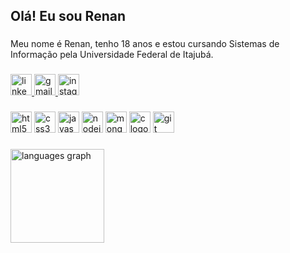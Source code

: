 <h2 align="left">Olá! Eu sou Renan</h2>

###

<p align="left">Meu nome é Renan, tenho 18 anos e estou cursando Sistemas de Informação pela Universidade Federal de Itajubá.</p>

###

<div align="left">
  <a href="https://www.linkedin.com/in/renanmoraiss/" target="_blank">
    <img src="https://img.shields.io/static/v1?message=LinkedIn&logo=linkedin&label=&color=0077B5&logoColor=white&labelColor=&style=for-the-badge" height="34" alt="linkedin logo"  />
  </a>
  <a href="mailto:renanmorais1221@gmail.com" target="_blank">
    <img src="https://img.shields.io/static/v1?message=Gmail&logo=gmail&label=&color=D14836&logoColor=white&labelColor=&style=for-the-badge" height="34" alt="gmail logo"  />
  </a>
  <a href="https://www.instagram.com/renanmraiss/" target="_blank">
    <img src="https://img.shields.io/static/v1?message=Instagram&logo=instagram&label=&color=E4405F&logoColor=white&labelColor=&style=for-the-badge" height="34" alt="instagram logo"  />
  </a>
</div>

###

<p align="left">
  <img src="https://cdn.jsdelivr.net/gh/devicons/devicon/icons/html5/html5-original.svg" height="34" alt="html5 logo"  />
  <img src="https://cdn.jsdelivr.net/gh/devicons/devicon/icons/css3/css3-original.svg" height="34" alt="css3 logo"  />
  <img src="https://cdn.jsdelivr.net/gh/devicons/devicon/icons/javascript/javascript-original.svg" height="34" alt="javascript logo"  />
  <img src="https://cdn.jsdelivr.net/gh/devicons/devicon/icons/nodejs/nodejs-original.svg" height="34" alt="nodejs logo"  />
  <img src="https://cdn.jsdelivr.net/gh/devicons/devicon/icons/mongodb/mongodb-original.svg" height="34" alt="mongodb logo"  />
  <img src="https://cdn.jsdelivr.net/gh/devicons/devicon/icons/c/c-original.svg" height="34" alt="c logo"  />
  <img src="https://cdn.jsdelivr.net/gh/devicons/devicon/icons/git/git-original.svg" height="34" alt="git logo"  />
</p>

###

<div align="left">
  <img src="https://github-readme-stats.vercel.app/api/top-langs?username=renanmoraiss&locale=pt-br&hide_title=false&layout=compact&card_width=320&langs_count=5&theme=dark&hide_border=false&order=2" height="150" alt="languages graph"  />
</div>

###
